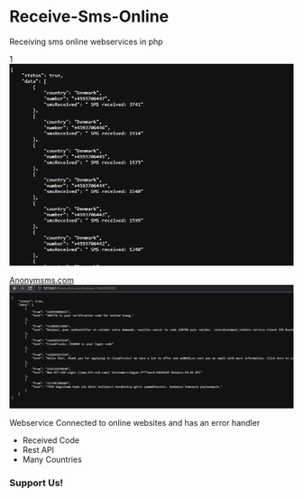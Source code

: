 # Receive-Sms-Online
Receiving sms online webservices in php

1
![alttext](https://raw.githubusercontent.com/ConfusedCharacter/Receive-Sms-Online/main/screenshot/1.png)

[Anonymsms.com](https://anonymsms.com)
![alttext](https://raw.githubusercontent.com/ConfusedCharacter/Receive-Sms-Online/main/screenshot/2.png)

Webservice Connected to online websites and has an error handler

* Received Code
* Rest API
* Many Countries

### Support Us!
